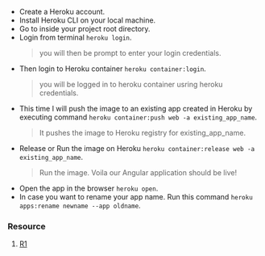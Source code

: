 
* Create a Heroku account.
* Install Heroku CLI on your local machine.
* Go to inside your project root directory.
* Login from terminal `heroku login`.
    >   you will then be prompt to enter your login credentials.
* Then login to Heroku container `heroku container:login`.
    >   you will be logged in to heroku container usring heroku credentials.
* This time I will push the image to an existing app created in Heroku by executing command `heroku container:push web -a existing_app_name`.
    >   It pushes the image to Heroku registry for existing_app_name.
* Release or Run the image on Heroku `heroku container:release web -a existing_app_name`.
    > Run the image. Voila our Angular application should be live!
* Open the app in the browser `heroku open`.
* In case you want to rename your app name. Run this command `heroku apps:rename newname --app oldname`.
 

### Resource
1. [R1](https://devcenter.heroku.com/articles/renaming-apps)




